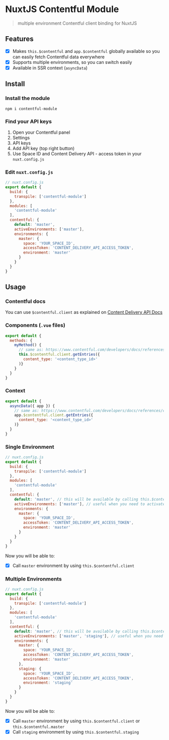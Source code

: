 # NuxtJS Contentful Module

> multiple environment Contentful client binding for NuxtJS

## Features

- [x] Makes `this.$contentful` and `app.$contentful` globally available so you can easily fetch Contentful data everywhere
- [x] Supports multiple environments, so you can switch easily
- [x] Available in SSR context (`asyncData`)

## Install

### Install the module
`npm i contentful-module`

### Find your API keys

1. Open your Contentful panel
2. Settings
3. API keys
4. Add API key (top right button)
5. Use Space ID and Content Delivery API - access token in your `nuxt.config.js`

### Edit `nuxt.config.js`

```js
// nuxt.config.js
export default {
  build: {
    transpile: ['contentful-module']
  },
  modules: [
    'contentful-module'
  ],
  contentful: {
    default: 'master',
    activeEnvironments: ['master'],
    environments: {
      master: {
        space: 'YOUR_SPACE_ID',
        accessToken: 'CONTENT_DELIVERY_API_ACCESS_TOKEN',
        environment: 'master'
      }
    }
  }
}
```

## Usage

### Contentful docs

You can use `$contentful.client` as explained on [Content Delivery API Docs](https://www.contentful.com/developers/docs/references/content-delivery-api/)

### Components (`.vue` files)

```js
export default {
  methods: {
    myMethod() {
      // same as: https://www.contentful.com/developers/docs/references/content-delivery-api/#/reference/search-parameters/content-type/query-entries/console/js
      this.$contentful.client.getEntries({
        content_type: '<content_type_id>'
      )}
    }
  }
}
```

### Context

```js
export default {
  asyncData({ app }) {
    // same as: https://www.contentful.com/developers/docs/references/content-delivery-api/#/reference/search-parameters/content-type/query-entries/console/js
    app.$contentful.client.getEntries({
      content_type: '<content_type_id>'
    )}
  }
}
```

### Single Environment

```js
// nuxt.config.js
export default {
  build: {
    transpile: ['contentful-module']
  },
  modules: [
    'contentful-module'
  ],
  contentful: {
    default: 'master', // this will be available by calling this.$contentful.client
    activeEnvironments: ['master'], // useful when you need to activate an environment by using process.env vars
    environments: {
      master: {
        space: 'YOUR_SPACE_ID',
        accessToken: 'CONTENT_DELIVERY_API_ACCESS_TOKEN',
        environment: 'master'
      }
    }
  }
}
```

Now you will be able to:

- [x] Call `master` environment by using `this.$contentful.client`

### Multiple Environments

```js
// nuxt.config.js
export default {
  build: {
    transpile: ['contentful-module']
  },
  modules: [
    'contentful-module'
  ],
  contentful: {
    default: 'master', // this will be available by calling this.$contentful.client
    activeEnvironments: ['master', 'staging'], // useful when you need to activate an environment by using process.env vars
    environments: {
      master: {
        space: 'YOUR_SPACE_ID',
        accessToken: 'CONTENT_DELIVERY_API_ACCESS_TOKEN',
        environment: 'master'
      },
      staging: {
        space: 'YOUR_SPACE_ID',
        accessToken: 'CONTENT_DELIVERY_API_ACCESS_TOKEN',
        environment: 'staging'
      }
    }
  }
}
```

Now you will be able to:

- [x] Call `master` environment by using `this.$contentful.client` or `this.$contentful.master`
- [x] Call `staging` environment by using `this.$contentful.staging`
